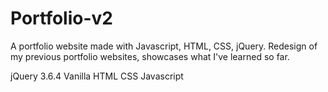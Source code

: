 # Portfolio-v2
A portfolio website made with Javascript, HTML, CSS, jQuery. Redesign of my previous portfolio websites, showcases what I've learned so far.

jQuery 3.6.4
Vanilla HTML CSS Javascript



